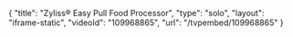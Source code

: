 {
    "title": "Zyliss&reg; Easy Pull Food Processor",
    "type": "solo",
    "layout": "iframe-static",
    "videoId": "109968865",
    "url": "\/tvpembed\/109968865"
}